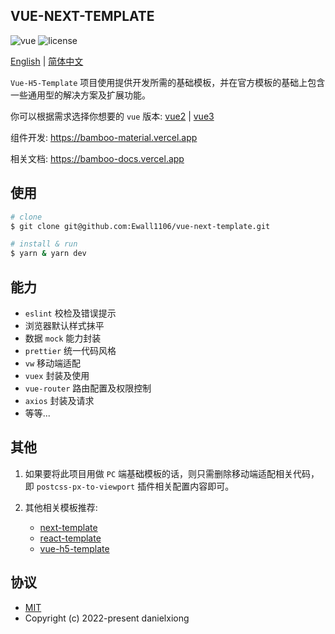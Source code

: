 ## VUE-NEXT-TEMPLATE

<p>
  <a>
    <img src="https://img.shields.io/badge/vue-3.2.37-brightgreen.svg" alt="vue">
  </a>

  <a>
    <img src="https://img.shields.io/github/license/mashape/apistatus.svg" alt="license">
  </a>
</p>

[English](https://github.com/Ewall1106/vue-next-template/blob/main/README.md) | [简体中文](https://github.com/Ewall1106/vue-next-template/blob/main/README.zh.md)

`Vue-H5-Template` 项目使用提供开发所需的基础模板，并在官方模板的基础上包含一些通用型的解决方案及扩展功能。

你可以根据需求选择你想要的 `vue` 版本: [vue2](https://github.com/Ewall1106/vue-h5-template) | [vue3](https://github.com/Ewall1106/vue-next-template)

组件开发: https://bamboo-material.vercel.app

相关文档: https://bamboo-docs.vercel.app

## 使用

```bash
# clone
$ git clone git@github.com:Ewall1106/vue-next-template.git

# install & run
$ yarn & yarn dev
```

## 能力

- `eslint` 校检及错误提示
- 浏览器默认样式抹平
- 数据 `mock` 能力封装
- `prettier` 统一代码风格
- `vw` 移动端适配
- `vuex` 封装及使用
- `vue-router` 路由配置及权限控制
- `axios` 封装及请求
- 等等...

## 其他

1. 如果要将此项目用做 `PC` 端基础模板的话，则只需删除移动端适配相关代码，即 `postcss-px-to-viewport` 插件相关配置内容即可。

2. 其他相关模板推荐:

   - [next-template](https://github.com/Ewall1106/next-template)
   - [react-template](https://github.com/Ewall1106/react-template)
   - [vue-h5-template](https://github.com/Ewall1106/vue-h5-template)

## 协议

- [MIT](https://github.com/Ewall1106/vue-next-template/blob/main/LICENSE)
- Copyright (c) 2022-present danielxiong
